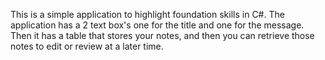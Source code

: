 This is a simple application to highlight foundation skills in C#. The application has a 2 text box's one for the title and one for the message. Then it has a table that stores your notes, and then you can retrieve those notes to edit or review at a later time. 
